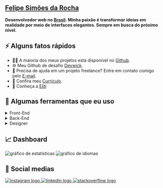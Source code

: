 <h2><a href="https://felipe-rocha.vercel.app/" target="_blank">Felipe Simões da Rocha</a></h2>

<p><strong>Desenvolvedor web no <a href="https://linkss.app/mufmO" target="_blank">Brasil</a>. Minha paixão é transformar ideias em realidade por meio de interfaces elegantes. Sempre em busca do próximo nível.</strong></p>

<h2>⚡ Alguns fatos rápidos</h2>
<div align="left">
    <ul>
        <li>👨‍💻 A maioria dos meus projetos está disponível no <a href="https://github.com/FelipeSimoesDaRocha2?tab=repositories" target="_blank">Github</a>.</li>
        <li>⚙️ Meu Github de desafio <a href="https://github.com/orgs/WarwickBr1" target="_blank">Devwick</a>.</li>
        <li>💼 Precisa de ajuda em um projeto freelance? Entre em contato comigo pelo <a href="mailto:Felipe.SimoesDaRocha@Gmail.com" target="_blank">E-mail</a>.</li>
        <li>📙 Confira meu <a href="./curriculo.pdf" target="_blank">Currículo</a>.</li>
        <li>🚀 Conheça a <a href="https://www.instagram.com/escolaeliti/" target="_blank">Eliti</a></li>
    </ul>
</div>
<h2>🚀 Algumas ferramentas que eu uso</h2>
<div>
  <details align="left">
    <summary>Front-End</summary>
      <img src="https://raw.githubusercontent.com/devicons/devicon/master/icons/nextjs/nextjs-original.svg" alt="next-js" width="25" height="25" />
      <img src="https://raw.githubusercontent.com/devicons/devicon/master/icons/react/react-original-wordmark.svg" alt="react" width="25" height="25" />
      <img src="https://raw.githubusercontent.com/devicons/devicon/master/icons/typescript/typescript-original.svg" alt="typescript" width="25" height="25" />
  </details>
  <details>
    <summary>Back-End</summary>
      <img src="https://raw.githubusercontent.com/devicons/devicon/master/icons/heroku/heroku-plain.svg" alt="heroku" width="25" height="25" />
      <img src="https://www.vectorlogo.zone/logos/google_cloud/google_cloud-icon.svg" alt="gcp" width="25" height="25" />
      <img src="https://raw.githubusercontent.com/devicons/devicon/master/icons/docker/docker-original.svg" alt="Docker" width="25" height="25" />
  </details>
  <details>
    <summary>Designer</summary>
      <img src="https://raw.githubusercontent.com/devicons/devicon/master/icons/figma/figma-original.svg" alt="Figma" width="25" height="25" />
      <img src="https://raw.githubusercontent.com/devicons/devicon/master/icons/photoshop/photoshop-plain.svg" alt="Photoshop" width="25" height="25" />
      <img src="https://raw.githubusercontent.com/devicons/devicon/master/icons/illustrator/illustrator-plain.svg" alt="Illustrator" width="25" height="25" />
  </details>
</div>
<h2>📈 Dashboard</h2>
<div align="left">
   <img src="https://github-readme-stats.vercel.app/api?hide_title=true&hide_rank=false&show_icons=true&include_all_commits=false&count_private=true&disable_animations=false&theme=github_dark&locale=pt-br&hide_border=false&username=FelipeSimoesDaRocha2" height="150" alt="gráfico de estatísticas"/>
  <img src="https://github-readme-stats.vercel.app/api/top-langs?locale=pt-br&hide_title=false&layout=compact&card_width=320&langs_count=5&theme=github_dark&hide_border=false&username=FelipeSimoesDaRocha2" height="150" alt="gráfico de idiomas" />
</div>
<h2>📱 Social medias</h2>
<div align="left">
  <a href="https://www.instagram.com/feliperocha_1999/" target="_blank">
    <img src="https://raw.githubusercontent.com/maurodesouza/profile-readme-generator/master/src/assets/icons/social/instagram/default.svg" width="44" height="32" alt="instagram logo"  />
  </a>
  <a href="https://www.linkedin.com/in/felipe-sim%C3%B5es-da-rocha/" target="_blank">
    <img src="https://raw.githubusercontent.com/maurodesouza/profile-readme-generator/master/src/assets/icons/social/linkedin/default.svg" width="44" height="32" alt="linkedin logo"  />
  </a>
  <a href="https://stackoverflow.com/users/21069353/felipe-sim%c3%b5es-da-rocha" target="_blank">
    <img src="https://raw.githubusercontent.com/maurodesouza/profile-readme-generator/master/src/assets/icons/social/stackoverflow/default.svg" width="44" height="32" alt="stackoverflow logo"  />
  </a>
</div>

